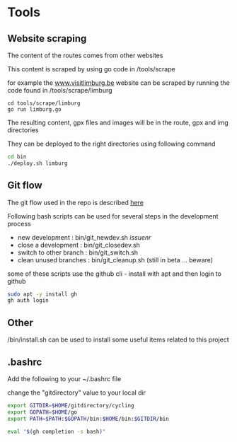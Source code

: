 # Tools

## Website scraping

The content of the routes comes from other websites

This content is scraped by using go code in /tools/scrape

for example the www.visitlimburg.be website can be scraped by running the code found in /tools/scrape/limburg

```shell
cd tools/scrape/limburg
go run limburg.go
```

The resulting content, gpx files and images will be in the route, gpx and img directories

They can be deployed to the right directories using following command

```bash
cd bin
./deploy.sh limburg
```

## Git flow 

The git flow used in the repo is described [here](GIT.md)

Following bash scripts can be used for several steps in the development process

- new development : bin/git_newdev.sh *issuenr*
- close a development : bin/git_closedev.sh
- switch to other branch : bin/git_switch.sh
- clean unused branches : bin/git_cleanup.sh (still in beta ... beware)

some of these scripts use the github cli - install with apt and then login to github 

```bash
sudo apt -y install gh
gh auth login
```

## Other

/bin/install.sh can be used to install some useful items related to this project

## .bashrc

Add the following to your ~/.bashrc file

change the "gitdirectory" value to your local dir

```bash
export GITDIR=$HOME/gitdirectory/cycling
export GOPATH=$HOME/go
export PATH=$PATH:$GOPATH/bin:$HOME/bin:$GITDIR/bin

eval "$(gh completion -s bash)"
```
